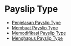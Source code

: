 # Payslip Type

- [Penjelasan Payslip Type](./payslip-type/penjelasan.md)
- [Membuat Payslip Type](./payslip-type/membuat.md)
- [Memodifikasi Payslip Type](./payslip-type/memodifikasi.md)
- [Menghapus Payslip Type](./payslip-type/menghapus.md)
